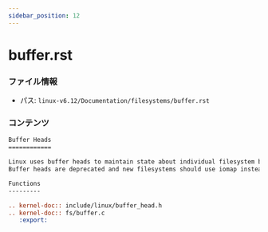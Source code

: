 ```yaml
---
sidebar_position: 12
---
```

# buffer.rst

### ファイル情報

- パス: `linux-v6.12/Documentation/filesystems/buffer.rst`

### コンテンツ

```rst
Buffer Heads
============

Linux uses buffer heads to maintain state about individual filesystem blocks.
Buffer heads are deprecated and new filesystems should use iomap instead.

Functions
---------

.. kernel-doc:: include/linux/buffer_head.h
.. kernel-doc:: fs/buffer.c
   :export:

```
